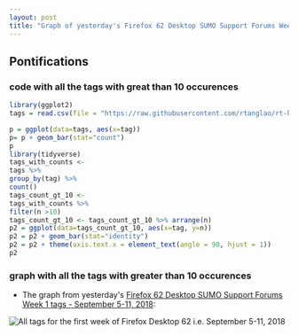 ```yaml
---
layout: post
title: "Graph of yesterday's Firefox 62 Desktop SUMO Support Forums Week 1 tags - September 5-11, 2018"
---
```


## Pontifications

### code with all the tags with great than 10 occurences

```r
library(ggplot2)
tags = read.csv(file = "https://raw.githubusercontent.com/rtanglao/rt-kitsune-api/master/16september2018-tags-5-11september2018.csv", stringsAsFactors = F)

p = ggplot(data=tags, aes(x=tag))
p= p + geom_bar(stat="count")
p
library(tidyverse)
tags_with_counts <-
tags %>%
group_by(tag) %>%
count()
tags_count_gt_10 <-
tags_with_counts %>%
filter(n >10)
tags_count_gt_10 <- tags_count_gt_10 %>% arrange(n)
p2 = ggplot(data=tags_count_gt_10, aes(x=tag, y=n))
p2 = p2 + geom_bar(stat="identity")
p2 = p2 + theme(axis.text.x = element_text(angle = 90, hjust = 1))
p2
```

### graph with all the tags with greater than 10 occurences

* The graph from yesterday's [Firefox 62 Desktop SUMO Support Forums Week 1 tags - September 5-11, 2018](http://rolandtanglao.com/2018/09/16/p1-firefox62-sumo-support-forum-tags-week1/):

![All tags for the first week of Firefox Desktop 62 i.e. September 5-11, 2018](https://github.com/rtanglao/rt-kitsune-api/raw/master/sumo-firefox-desktop-62-week1-05-11september2018-all-tags-count-gt-10-Rplot02.png)